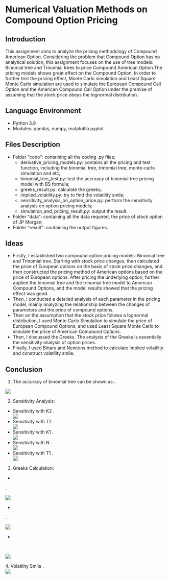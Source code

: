 # Numerical Valuation Methods on Compound Option Pricing
## Introduction
This assignment aims to analyze the pricing methodology of Compound American Option. Considering the problem that Compound Option has no analytical solution,
this assignment focuses on the use of tree models: Binomial tree and Trinomial trees
to price Compound American Option.The pricing models shows great effect on the
Compound Option. In order to further test the pricing effect, Monte
Carlo simulation and Least Square Monte Carlo simulation are used to simulate the European
Compound Call Option and the American Compound Call Option under the
premise of assuming that the stock price obeys the lognormal distribution.

## Language Environment
* Python 3.9
* Modules: pandas, numpy, matplotlib.pyplot

## Files Description
* Folder "code": containing all the coding .py files;
  * derivative_pricing_models.py: contains all the pricing and test function, including the binomial tree, trinomial tree, monte-carlo simulation and etc;
  * binomial_tree_test.py: test the accuracy of binomial tree pricing model with BS formula;
  * greeks_result.py: calculate the greeks;
  * implied_volatility.py: try to find the volatility smile;
  * sensitivity_analysis_on_option_price.py: perform the sensitivity analysis on option pricing models;
  * simulation_and_pricing_result.py: output the result.
* Folder "data": containing all the data required, the price of stock option of JP Morgan;
* Folder "result": containing the output figures.

## Ideas
* Firstly, I established two compound option pricing models: Binomial
tree and Trinomial tree. Starting with stock price changes, then
calculated the price of European options on the basis of stock price changes, and
then constructed the pricing method of American options based on the price of European
options. After pricing the underlying option, further applied the binomial
tree and the trinomial tree model to American Compound Options, and the model
results showed that the pricing effect was good.
* Then, I conducted a detailed analysis of each parameter in the pricing
model, mainly analyzing the relationship between the changes of parameters and
the price of compound options.
* Then on the assumption that the stock price follows a lognormal distribution,
I used Monte Carlo Simulation to simulate the price of European Compound
Options, and used Least Square Monte Carlo to simulate the price of American
Compound Options.
* Then, I discussed the Greeks. The analysis of the Greeks is essentially
the sensitivity analysis of option prices.
* Finally, I used Binary and Newtons method to calculate implied volatility
and construct volatility smile.

## Conclusion
1. The accuracy of binomial tree can be shown as:
.<div align=left>
 <img src="https://user-images.githubusercontent.com/101002984/167990027-c72a76cb-3731-4e28-b7ee-1eaabc8e96f4.png" />
</div>

2. Sensitivity Analysis:
- Sensitivity with K2
 .<div align=left>
  <img src="https://user-images.githubusercontent.com/101002984/167990098-754c87bf-5c16-4566-a106-66b0af9b8f10.png" />
  </div>
- Sensitivity with T2
  .<div align=left>
   <img src="https://user-images.githubusercontent.com/101002984/167990104-0b035c6c-80a9-4535-9b1e-7189b6fc0fbe.png" />
   </div>
- Sensitivity with K1
  .<div align=left>
   <img src="https://user-images.githubusercontent.com/101002984/167990106-5b0dc699-98b7-41a2-b72d-7ae5fb518c79.png" />
   </div>
- Sensitivity with N
   .<div align=left>
    <img src="https://user-images.githubusercontent.com/101002984/167990108-2306d021-ece6-46be-8f7e-5de58527da2b.png" />
    </div>
- Sensitivity with T1
   .<div align=left>
    <img src="https://user-images.githubusercontent.com/101002984/167990109-38ca9550-4a24-4351-9df7-b0dd93360bc5.png" />
    </div> 
3. Greeks Calculation:
-
 .<div align=left>
  <img src="https://user-images.githubusercontent.com/101002984/167990150-adca22ba-9383-4c35-bd5e-3ad63a972222.png" />
  </div>

-
 .<div align=left>
  <img src="https://user-images.githubusercontent.com/101002984/167990157-7ad2da28-a141-497f-b72d-db0f7100417b.png" />
  </div>
  
-
 .<div align=left>
  <img src="https://user-images.githubusercontent.com/101002984/167990158-199b6aa3-2aca-430c-9c61-fb4321ea4796.png" />
  </div>
4. Volatility Smile
 .<div align=left>
  <img src="https://user-images.githubusercontent.com/101002984/167990187-f93130bb-583b-47d7-b365-f04d8dfa2845.png" />
  </div>
